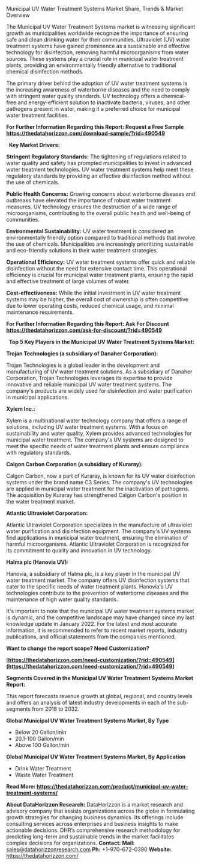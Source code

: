 ﻿Municipal UV Water Treatment Systems Market Share, Trends & Market Overview

The Municipal UV Water Treatment Systems market is witnessing significant growth as municipalities worldwide recognize the importance of ensuring safe and clean drinking water for their communities. Ultraviolet (UV) water treatment systems have gained prominence as a sustainable and effective technology for disinfection, removing harmful microorganisms from water sources. These systems play a crucial role in municipal water treatment plants, providing an environmentally friendly alternative to traditional chemical disinfection methods.

The primary driver behind the adoption of UV water treatment systems is the increasing awareness of waterborne diseases and the need to comply with stringent water quality standards. UV technology offers a chemical-free and energy-efficient solution to inactivate bacteria, viruses, and other pathogens present in water, making it a preferred choice for municipal water treatment facilities.

**For Further Information Regarding this Report: Request a Free Sample <https://thedatahorizzon.com/download-sample/?rid=490549>** 

` `**Key Market Drivers:**

**Stringent Regulatory Standards:** The tightening of regulations related to water quality and safety has prompted municipalities to invest in advanced water treatment technologies. UV water treatment systems help meet these regulatory standards by providing an effective disinfection method without the use of chemicals.

**Public Health Concerns:** Growing concerns about waterborne diseases and outbreaks have elevated the importance of robust water treatment measures. UV technology ensures the destruction of a wide range of microorganisms, contributing to the overall public health and well-being of communities.

**Environmental Sustainability:** UV water treatment is considered an environmentally friendly option compared to traditional methods that involve the use of chemicals. Municipalities are increasingly prioritizing sustainable and eco-friendly solutions in their water treatment strategies.

**Operational Efficiency:** UV water treatment systems offer quick and reliable disinfection without the need for extensive contact time. This operational efficiency is crucial for municipal water treatment plants, ensuring the rapid and effective treatment of large volumes of water.

**Cost-effectiveness:** While the initial investment in UV water treatment systems may be higher, the overall cost of ownership is often competitive due to lower operating costs, reduced chemical usage, and minimal maintenance requirements.

**For Further Information Regarding this Report: Ask For Discount <https://thedatahorizzon.com/ask-for-discount/?rid=490549>** 

` `**Top 5 Key Players in the Municipal UV Water Treatment Systems Market:**

**Trojan Technologies (a subsidiary of Danaher Corporation):**

Trojan Technologies is a global leader in the development and manufacturing of UV water treatment solutions. As a subsidiary of Danaher Corporation, Trojan Technologies leverages its expertise to provide innovative and reliable municipal UV water treatment systems. The company's products are widely used for disinfection and water purification in municipal applications.

**Xylem Inc.:**

Xylem is a multinational water technology company that offers a range of solutions, including UV water treatment systems. With a focus on sustainability and water quality, Xylem provides advanced technologies for municipal water treatment. The company's UV systems are designed to meet the specific needs of water treatment plants and ensure compliance with regulatory standards.

**Calgon Carbon Corporation (a subsidiary of Kuraray):**

Calgon Carbon, now a part of Kuraray, is known for its UV water disinfection systems under the brand name C3 Series. The company's UV technologies are applied in municipal water treatment for the inactivation of pathogens. The acquisition by Kuraray has strengthened Calgon Carbon's position in the water treatment market.

**Atlantic Ultraviolet Corporation:**

Atlantic Ultraviolet Corporation specializes in the manufacture of ultraviolet water purification and disinfection equipment. The company's UV systems find applications in municipal water treatment, ensuring the elimination of harmful microorganisms. Atlantic Ultraviolet Corporation is recognized for its commitment to quality and innovation in UV technology.

**Halma plc (Hanovia UV):**

Hanovia, a subsidiary of Halma plc, is a key player in the municipal UV water treatment market. The company offers UV disinfection systems that cater to the specific needs of water treatment plants. Hanovia's UV technologies contribute to the prevention of waterborne diseases and the maintenance of high water quality standards.

It's important to note that the municipal UV water treatment systems market is dynamic, and the competitive landscape may have changed since my last knowledge update in January 2022. For the latest and most accurate information, it is recommended to refer to recent market reports, industry publications, and official statements from the companies mentioned.

**Want to change the report scope? Need Customization?**

[**https://thedatahorizzon.com/need-customization/?rid=490549](https://thedatahorizzon.com/need-customization/?rid=490549)** 

**Segments Covered in the Municipal UV Water Treatment Systems Market Report:**

This report forecasts revenue growth at global, regional, and country levels and offers an analysis of latest industry developments in each of the sub-segments from 2018 to 2032.

**Global Municipal UV Water Treatment Systems Market, By Type**

- Below 20 Gallon/min
- 20.1-100 Gallon/min
- Above 100 Gallon/min

**Global Municipal UV Water Treatment Systems Market, By Application**

- Drink Water Treatment
- Waste Water Treatment

**Read More: <https://thedatahorizzon.com/product/municipal-uv-water-treatment-systems/>** 

**About DataHorizzon Research:**DataHorizzon is a market research and advisory company that assists organizations across the globe in formulating growth strategies for changing business dynamics. Its offerings include consulting services across enterprises and business insights to make actionable decisions. DHR’s comprehensive research methodology for predicting long-term and sustainable trends in the market facilitates complex decisions for organizations.**Contact:Mail:** <sales@datahorizzonresearch.com> **Ph:** +1–970–672–0390**Website:** <https://thedatahorizzon.com/> 

